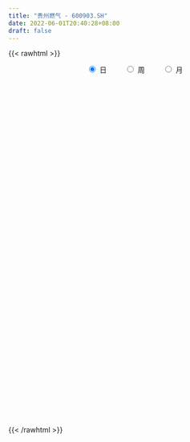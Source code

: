 ```yaml
---
title: "贵州燃气 - 600903.SH"
date: 2022-06-01T20:40:28+08:00
draft: false
---
```

{{< rawhtml >}}
    <div style="text-align: center">
        <label style="padding: 1rem;"><input style="margin-right: .5rem" type="radio" name="period" value="D" checked onclick="period_change(this)">日</label>
        <label style="padding: 1rem;"><input style="margin-right: .5rem" type="radio" name="period" value="W" onclick="period_change(this)">周</label>
        <label style="padding: 1rem;"><input style="margin-right: .5rem" type="radio" name="period" value="M" onclick="period_change(this)">月</label>
    </div>
    <div id="chart" style="height: 700px;"></div> 
    <script type="text/javascript">
        const D_v = [62062.4,38048.0,33825.4,37541.73,30157.96,33954.71,30510.6,32597.26,45044.05,94102.4,49062.73,25482.23,27698.0,39447.85,37038.79,40772.74,30473.98,31195.21,23158.06,22948.6,23405.02,26877.8,29748.88,80699.77,39647.8,25762.91,29303.6,24410.97,20717.39,18441.37,15461.56,18147.86,18944.95,27808.43,25751.7,23329.47,28049.47,36799.39,29459.4,21881.39,29112.85,19975.08,22628.8,26302.0,25157.99,46168.64,35474.4,34257.88,34145.56,25581.22,34533.83,52293.68,31183.09,50038.6,53931.79,99089.09,64765.17,53378.4,77507.97,69621.67,100070.09,84766.18,151100.97,85695.0,48991.78,138503.81,422687.43,352528.67,214132.86,200895.97,184900.85,132799.11,104441.6,288526.0,293138.45,235258.15,277923.9,184389.44,313733.47,393667.92,235236.0,215691.38,142884.95,254380.51,220876.34,234219.88,176750.5,146824.95,158829.8,237713.02,213750.95,123368.92,199397.16,147569.92,99388.22,161922.42,69091.69,75397.52,147546.85,126217.51,102688.59,73760.19,85021.51,105617.76,77414.59,64381.91,78179.41,130895.52,83099.47,91765.73,68868.91,124040.75,101762.69,92093.19,58809.52,79409.7,57357.14,51326.95,65528.72,62258.23,91825.06,68817.88,80850.28,81204.66,71623.09,56095.4,58941.55,129853.53,80736.95,48029.6,90708.29,73529.28,46126.9,46953.09,50609.34,44989.56,49807.05,42954.25,46819.81,35596.81,39119.12,91379.03,66741.32,50745.39,42232.18,226542.19,148311.47,123210.21,116718.0,71801.12,42342.1,38205.75,34169.24,54402.65,48038.98,44816.38,81986.98,45417.43,43406.6,32632.14,39328.63,52497.06,26050.38,39446.01,32664.0,54946.0,40278.97,35376.63,31691.4,18550.0,36465.88,32770.27,30238.7,110116.46,65453.48,36446.6,32562.18,24800.2,34442.79,24361.57,26208.86,23550.08,32442.2,167437.52,101139.3,342042.07,178379.71,128511.72,101909.91,101221.5,243370.69,144758.12,107331.63,108528.71,106881.78,69251.32,76466.2,52648.8,113808.62,76853.16,76701.85,59904.72,52611.4,42526.1,37763.98,74785.54,53607.49,39232.91,36467.07,36330.3,40169.46,127204.41,69048.67,57970.31,35532.4,57155.71,32309.8,38423.74,31055.85,33515.8,27256.0,60922.87,44838.4,61215.0,45331.16,65992.81,53281.26,66379.71,36226.64,46806.55,42944.97,32648.37,19316.06,30108.94,55496.72,33699.31,22610.4,22259.4,24458.85,21405.9,26282.66,36086.67,34789.45,45915.42,24155.46,33706.65,38127.98,28106.2,42983.48,34260.8]
const D_histogram = [0.0,-0.0082388604,-0.0123203509,-0.0103823056,-0.0072828252,-0.008674765,-0.0089855678,-0.0085819622,-0.0083639717,0.0012477646,-0.0015006986,-0.0042481123,-0.006841162,-0.0041124306,-0.0051506705,-0.0034166867,-0.0044699472,-0.0097319764,-0.0122668323,-0.0110297426,-0.009369948,-0.0043455073,0.0006389586,0.0123045077,0.0180092266,0.0202758918,0.0145173172,0.0065310251,0.0007239499,-0.0046844396,-0.0063833908,-0.0031137842,-0.0025995821,-0.0069988007,-0.0072622014,-0.0055411681,-0.0032793332,-0.0026977773,-0.0050891097,-0.0060414781,-0.0111017415,-0.0152744455,-0.0173673194,-0.0211790384,-0.0264518032,-0.020261234,-0.0160410465,-0.0170376756,-0.0098088104,-0.0053880231,0.0008567835,0.0098173007,0.0136571597,0.0222875487,0.0283438277,0.0444533981,0.0449989378,0.0394616176,0.0379190787,0.037604857,0.0436965828,0.0274043298,0.0409635259,0.029332804,0.0195722732,0.027922335,0.0914884406,0.1062734707,0.1122746265,0.1172732371,0.1179487908,0.0953228582,0.0768149081,0.0876569594,0.1078943982,0.1194015261,0.1239295064,0.1140608176,0.1213997298,0.1185941305,0.0991599136,0.0618571092,0.039892073,0.0311281536,0.0348304431,0.0536799106,0.037185005,0.018328151,-0.0213372642,-0.0098161553,-0.0643902607,-0.0756271334,-0.0564124639,-0.0715821837,-0.0927690462,-0.1538023983,-0.1950600585,-0.2099111055,-0.1790721153,-0.1360117335,-0.1106915099,-0.0950255702,-0.0974196172,-0.0708678263,-0.0527520877,-0.055954695,-0.0880761183,-0.1345305455,-0.1625165824,-0.1865919577,-0.1773833273,-0.1296372919,-0.0998749264,-0.0776498115,-0.0643023531,-0.0577041702,-0.0460482207,-0.0393289156,-0.0252003623,-0.0223124087,-0.0081972765,0.0020929515,0.0132515173,0.0230628338,0.0238621463,0.0252537156,0.0218188706,0.0319605924,0.0252971533,0.021698199,0.0226927742,0.0175919708,0.0139651214,0.0088932346,0.0018848802,0.0022711211,0.0091621119,0.0159508836,0.0222769706,0.0215999459,0.0228568606,0.0340722195,0.0356623858,0.0272514941,0.026256917,0.0520860548,0.0634649712,0.0701191219,0.0549237566,0.0349437822,0.0192697408,0.0089740808,0.0032069243,0.0050021067,0.0006592876,0.0015724804,0.007623969,0.0114943138,0.0118667059,0.0125400239,0.0114299306,0.0003635161,-0.0036898482,-0.0043902644,-0.0092794885,-0.0241237906,-0.0380375029,-0.0353441154,-0.0495524972,-0.0544855316,-0.0595528888,-0.0573405575,-0.0454772376,-0.0084336492,0.0076061897,0.0159665903,0.0146036829,0.0141534445,0.0104630602,0.0093467515,0.0073474779,0.0074227808,0.0125746736,0.0326521368,0.0337076012,0.0657979764,0.0667132492,0.0618326982,0.0572315055,0.0541925224,0.0705416002,0.0618977352,0.0512131908,0.0124492036,-0.0349482292,-0.0655431739,-0.0851233924,-0.1105171309,-0.1677616839,-0.1845462655,-0.1772107703,-0.1598050402,-0.139807429,-0.1163749923,-0.0942927415,-0.0701959042,-0.05671199,-0.0415806044,-0.0349920943,-0.0238830928,-0.0104686527,0.019550989,0.0374535426,0.0353268964,0.0352532552,0.0218139545,0.0196633914,0.0176874207,0.0241166301,0.0259259787,0.0310164608,0.045433015,0.0464561928,0.0256127773,0.0123857096,-0.0353331359,-0.0754703797,-0.0768940796,-0.0810467509,-0.0580001264,-0.0354527974,-0.0231902365,-0.0084614874,0.006428406,0.0193541255,0.030333421,0.0375398988,0.0438200774,0.0446616316,0.0463773987,0.0452801025,0.0518764025,0.0621990789,0.0494578986,0.0532378092,0.06007806,0.0563049541,0.0566512861,0.0627189366,0.063615277]
const D_fast = [0.0,-0.0102985755,-0.0174601537,-0.0181176848,-0.0168389107,-0.0203995417,-0.0229567365,-0.0246986214,-0.0265716239,-0.0166479464,-0.0197715843,-0.0235810261,-0.0278843663,-0.0261837426,-0.02850965,-0.0276298379,-0.0298005852,-0.0374956085,-0.0430971725,-0.0446175184,-0.0453002109,-0.041362147,-0.0362179415,-0.0214762654,-0.0112692398,-0.0039336017,-0.006062847,-0.0124163828,-0.0180424706,-0.0246219699,-0.0279167689,-0.0254256083,-0.0255613018,-0.0317102206,-0.0337891715,-0.0334534303,-0.0320114287,-0.0321043172,-0.035767927,-0.0382306649,-0.0460663636,-0.054057679,-0.0604923828,-0.0695988614,-0.081484577,-0.0803593163,-0.0801493904,-0.0854054384,-0.0806287758,-0.0775549943,-0.0710959918,-0.0596811494,-0.0524270006,-0.0382247244,-0.0250824884,0.0021404314,0.0139357056,0.0182637898,0.0262010206,0.0352880132,0.0523038847,0.0428627141,0.0666627917,0.0623652708,0.0574978083,0.0728284539,0.1592666696,0.2006200674,0.2346898798,0.2690067996,0.2991695511,0.300374333,0.3010701099,0.3338264011,0.3810374395,0.4223949489,0.4579053059,0.4765518214,0.514240666,0.5410835994,0.5464393609,0.5246008337,0.5126088157,0.5116269348,0.5240368351,0.5563062803,0.5491076258,0.5348328097,0.4898330784,0.4989001484,0.4282284779,0.3980848218,0.4031963754,0.3701311096,0.3257519856,0.2262680339,0.1362453591,0.0689165358,0.0549874971,0.0640449455,0.0616922917,0.0536018388,0.0268528875,0.0356877219,0.0406154386,0.0234241575,-0.0307162953,-0.110803359,-0.1794185415,-0.2501419063,-0.2852791076,-0.2699423952,-0.2651487614,-0.2623360994,-0.2650642291,-0.2728920889,-0.2727481945,-0.2758611184,-0.2680326556,-0.2707228042,-0.2586569911,-0.2478435252,-0.2333720801,-0.2177950552,-0.211030206,-0.2033252079,-0.2013053352,-0.1831734653,-0.183512616,-0.1816870206,-0.1750192518,-0.1757220626,-0.1758576316,-0.1787062098,-0.1852433442,-0.184289323,-0.1751078042,-0.1643313116,-0.152435982,-0.1477130202,-0.1407418904,-0.1210084765,-0.1105027138,-0.112100732,-0.1065310798,-0.0676804284,-0.0404352692,-0.016251338,-0.0177157641,-0.028959793,-0.0398163991,-0.047868539,-0.0528339644,-0.0497882553,-0.0539662525,-0.0526599396,-0.0447024588,-0.0379585355,-0.034619467,-0.030811143,-0.0290637537,-0.0400392891,-0.0450151155,-0.0468130978,-0.054022194,-0.0748974437,-0.0983205318,-0.1044631731,-0.1310596792,-0.1496140966,-0.169569676,-0.1816924841,-0.1811984735,-0.1462632974,-0.128321911,-0.1159698629,-0.1136818495,-0.1105937268,-0.1116683461,-0.1104479669,-0.110610371,-0.1086793729,-0.1003838117,-0.0721433143,-0.0626609496,-0.0141210803,0.0034725048,0.0140501284,0.0237568121,0.0342659595,0.0682504374,0.0750810062,0.0771997595,0.0415480732,-0.0145864169,-0.0615671551,-0.1024282217,-0.1554512429,-0.2546362169,-0.3175573649,-0.3545245622,-0.3770700922,-0.3920243382,-0.3976856496,-0.3991765842,-0.3926287229,-0.3933228063,-0.3885865718,-0.3907460852,-0.3856078569,-0.3748105799,-0.3399031911,-0.3126372518,-0.3059321739,-0.2971925013,-0.3051783133,-0.3024130286,-0.2999671442,-0.2875087773,-0.2792179339,-0.2663733366,-0.2405985287,-0.2279613027,-0.2424015239,-0.2525321642,-0.3090842936,-0.3680891324,-0.3887363522,-0.4131507112,-0.4046041183,-0.3909199886,-0.3844549869,-0.3718416096,-0.3553446147,-0.3375803639,-0.3190177131,-0.3024262606,-0.2851910626,-0.2731841005,-0.2598739838,-0.2496512544,-0.2300858538,-0.2042134077,-0.2045901133,-0.1875007504,-0.1656409845,-0.1553378519,-0.1408286984,-0.1190813138,-0.1022811542]
const D_slow = [0.0,-0.0020597151,-0.0051398028,-0.0077353792,-0.0095560855,-0.0117247768,-0.0139711687,-0.0161166593,-0.0182076522,-0.017895711,-0.0182708857,-0.0193329138,-0.0210432043,-0.0220713119,-0.0233589795,-0.0242131512,-0.025330638,-0.0277636321,-0.0308303402,-0.0335877758,-0.0359302628,-0.0370166397,-0.0368569,-0.0337807731,-0.0292784665,-0.0242094935,-0.0205801642,-0.0189474079,-0.0187664205,-0.0199375303,-0.0215333781,-0.0223118241,-0.0229617196,-0.0247114198,-0.0265269702,-0.0279122622,-0.0287320955,-0.0294065398,-0.0306788173,-0.0321891868,-0.0349646222,-0.0387832335,-0.0431250634,-0.048419823,-0.0550327738,-0.0600980823,-0.0641083439,-0.0683677628,-0.0708199654,-0.0721669712,-0.0719527753,-0.0694984501,-0.0660841602,-0.0605122731,-0.0534263161,-0.0423129666,-0.0310632322,-0.0211978278,-0.0117180581,-0.0023168438,0.0086073019,0.0154583843,0.0256992658,0.0330324668,0.0379255351,0.0449061189,0.067778229,0.0943465967,0.1224152533,0.1517335626,0.1812207603,0.2050514748,0.2242552019,0.2461694417,0.2731430413,0.3029934228,0.3339757994,0.3624910038,0.3928409362,0.4224894689,0.4472794473,0.4627437246,0.4727167428,0.4804987812,0.489206392,0.5026263696,0.5119226209,0.5165046586,0.5111703426,0.5087163038,0.4926187386,0.4737119552,0.4596088393,0.4417132933,0.4185210318,0.3800704322,0.3313054176,0.2788276412,0.2340596124,0.200056679,0.1723838015,0.148627409,0.1242725047,0.1065555481,0.0933675262,0.0793788525,0.0573598229,0.0237271865,-0.0169019591,-0.0635499485,-0.1078957803,-0.1403051033,-0.1652738349,-0.1846862878,-0.2007618761,-0.2151879186,-0.2266999738,-0.2365322027,-0.2428322933,-0.2484103955,-0.2504597146,-0.2499364767,-0.2466235974,-0.2408578889,-0.2348923524,-0.2285789235,-0.2231242058,-0.2151340577,-0.2088097694,-0.2033852196,-0.197712026,-0.1933140334,-0.189822753,-0.1875994444,-0.1871282243,-0.1865604441,-0.1842699161,-0.1802821952,-0.1747129525,-0.1693129661,-0.1635987509,-0.155080696,-0.1461650996,-0.1393522261,-0.1327879968,-0.1197664831,-0.1039002403,-0.0863704599,-0.0726395207,-0.0639035752,-0.05908614,-0.0568426198,-0.0560408887,-0.054790362,-0.0546255401,-0.05423242,-0.0523264278,-0.0494528493,-0.0464861728,-0.0433511669,-0.0404936842,-0.0404028052,-0.0413252673,-0.0424228334,-0.0447427055,-0.0507736531,-0.0602830289,-0.0691190577,-0.081507182,-0.0951285649,-0.1100167871,-0.1243519265,-0.1357212359,-0.1378296482,-0.1359281008,-0.1319364532,-0.1282855325,-0.1247471713,-0.1221314063,-0.1197947184,-0.1179578489,-0.1161021537,-0.1129584853,-0.1047954511,-0.0963685508,-0.0799190567,-0.0632407444,-0.0477825699,-0.0334746935,-0.0199265629,-0.0022911628,0.013183271,0.0259865687,0.0290988696,0.0203618123,0.0039760188,-0.0173048293,-0.044934112,-0.086874533,-0.1330110994,-0.1773137919,-0.217265052,-0.2522169092,-0.2813106573,-0.3048838427,-0.3224328187,-0.3366108162,-0.3470059673,-0.3557539909,-0.3617247641,-0.3643419273,-0.35945418,-0.3500907944,-0.3412590703,-0.3324457565,-0.3269922679,-0.32207642,-0.3176545648,-0.3116254073,-0.3051439126,-0.2973897974,-0.2860315437,-0.2744174955,-0.2680143012,-0.2649178738,-0.2737511578,-0.2926187527,-0.3118422726,-0.3321039603,-0.3466039919,-0.3554671913,-0.3612647504,-0.3633801222,-0.3617730207,-0.3569344893,-0.3493511341,-0.3399661594,-0.32901114,-0.3178457321,-0.3062513825,-0.2949313569,-0.2819622562,-0.2664124865,-0.2540480119,-0.2407385596,-0.2257190446,-0.211642806,-0.1974799845,-0.1818002504,-0.1658964311]
const D_data = [['2021-05-21', 9.1556, 9.3244, 9.096, 9.4237],['2021-05-24', 9.3145, 9.1953, 9.1854, 9.3641],['2021-05-25', 9.1953, 9.2052, 9.1456, 9.2549],['2021-05-26', 9.2052, 9.2648, 9.1655, 9.3542],['2021-05-27', 9.235, 9.2847, 9.2152, 9.3244],['2021-05-28', 9.2946, 9.2251, 9.1655, 9.2946],['2021-05-31', 9.2152, 9.2251, 9.1456, 9.2648],['2021-06-01', 9.235, 9.2251, 9.1357, 9.2549],['2021-06-02', 9.2449, 9.2152, 9.1754, 9.3145],['2021-06-03', 9.1854, 9.3542, 9.1456, 9.5329],['2021-06-04', 9.2747, 9.2152, 9.1655, 9.2747],['2021-06-07', 9.2052, 9.1953, 9.1655, 9.235],['2021-06-08', 9.1953, 9.1754, 9.1456, 9.1953],['2021-06-09', 9.1655, 9.235, 9.1556, 9.2946],['2021-06-10', 9.2152, 9.1854, 9.1655, 9.2251],['2021-06-11', 9.1854, 9.2152, 9.1556, 9.2847],['2021-06-15', 9.2251, 9.1754, 9.1655, 9.2847],['2021-06-16', 9.1456, 9.096, 9.0761, 9.1854],['2021-06-17', 9.0861, 9.096, 9.0662, 9.1456],['2021-06-18', 9.1258, 9.1258, 9.0463, 9.1357],['2021-06-21', 9.1258, 9.1258, 9.0761, 9.1556],['2021-06-22', 9.1357, 9.1754, 9.1158, 9.2052],['2021-06-23', 9.1754, 9.1953, 9.1158, 9.2152],['2021-06-24', 9.2152, 9.3244, 9.1953, 9.4336],['2021-06-25', 9.3244, 9.3045, 9.235, 9.3939],['2021-06-28', 9.3343, 9.2946, 9.2648, 9.3641],['2021-06-29', 9.2946, 9.1953, 9.1754, 9.3045],['2021-06-30', 9.1953, 9.1357, 9.1258, 9.2152],['2021-07-01', 9.2251, 9.1258, 9.1059, 9.2251],['2021-07-02', 9.1158, 9.096, 9.0662, 9.1258],['2021-07-05', 9.096, 9.1158, 9.0861, 9.1357],['2021-07-06', 9.1357, 9.1754, 9.096, 9.1854],['2021-07-07', 9.1754, 9.1456, 9.1357, 9.2052],['2021-07-08', 9.1556, 9.0662, 9.0662, 9.1754],['2021-07-09', 9.0563, 9.096, 9.0165, 9.1258],['2021-07-12', 9.096, 9.1158, 9.0761, 9.1556],['2021-07-13', 9.1158, 9.1258, 9.0563, 9.1357],['2021-07-14', 9.1357, 9.1059, 9.1059, 9.2251],['2021-07-15', 9.096, 9.0563, 9.0364, 9.1059],['2021-07-16', 9.0662, 9.0563, 9.0364, 9.0861],['2021-07-19', 9.0563, 8.9768, 8.9371, 9.0563],['2021-07-20', 8.9272, 8.947, 8.9172, 8.9669],['2021-07-21', 9.0066, 8.9371, 8.9073, 9.0066],['2021-07-22', 8.9272, 8.8775, 8.8775, 8.9272],['2021-07-23', 8.8875, 8.808, 8.808, 8.8974],['2021-07-26', 8.7882, 8.9272, 8.6988, 9.0066],['2021-07-27', 8.8378, 8.9073, 8.8378, 9.0364],['2021-07-28', 8.9073, 8.8279, 8.7584, 8.9172],['2021-07-29', 8.7981, 8.9272, 8.7981, 9.0066],['2021-07-30', 8.9073, 8.9073, 8.8775, 8.957],['2021-08-02', 8.8974, 8.947, 8.7981, 8.9967],['2021-08-03', 8.9172, 9.0165, 8.9073, 9.1854],['2021-08-04', 8.9868, 8.9868, 8.957, 9.0364],['2021-08-05', 8.9868, 9.0861, 8.957, 9.1357],['2021-08-06', 9.0861, 9.1059, 9.0265, 9.2152],['2021-08-09', 9.1854, 9.3145, 9.1258, 9.3542],['2021-08-10', 9.2747, 9.1953, 9.1556, 9.2946],['2021-08-11', 9.2946, 9.1357, 9.1059, 9.2946],['2021-08-12', 9.1357, 9.1953, 9.0463, 9.2847],['2021-08-13', 9.1357, 9.235, 9.0861, 9.2648],['2021-08-16', 9.1953, 9.3641, 9.1655, 9.3641],['2021-08-17', 9.4038, 9.0861, 9.0563, 9.4138],['2021-08-18', 9.0861, 9.4833, 9.0463, 9.6322],['2021-08-19', 9.4138, 9.2052, 9.1854, 9.4237],['2021-08-20', 9.1456, 9.1953, 9.1059, 9.235],['2021-08-23', 9.4336, 9.4435, 9.3542, 9.6024],['2021-08-24', 9.5627, 10.3869, 9.5627, 10.3869],['2021-08-25', 10.377, 10.0791, 9.8805, 10.377],['2021-08-26', 10.0791, 10.1287, 9.9996, 10.367],['2021-08-27', 10.1089, 10.2578, 10.1089, 10.516],['2021-08-30', 10.3869, 10.3373, 10.0989, 10.4167],['2021-08-31', 10.2975, 10.0989, 9.94, 10.2975],['2021-09-01', 10.2082, 10.1387, 9.9698, 10.2082],['2021-09-02', 10.2479, 10.5855, 10.1585, 10.9132],['2021-09-03', 10.6054, 10.9033, 10.3869, 11.4196],['2021-09-06', 10.8338, 11.0125, 10.6352, 11.1416],['2021-09-07', 10.9629, 11.1118, 10.8437, 11.4792],['2021-09-08', 11.0026, 11.0622, 10.9529, 11.2409],['2021-09-09', 11.231, 11.4196, 11.1317, 11.7076],['2021-09-10', 11.4296, 11.4594, 11.4296, 12.4325],['2021-09-13', 11.4196, 11.3402, 11.0224, 11.4494],['2021-09-14', 11.5785, 11.0919, 11.0721, 11.7175],['2021-09-15', 10.8437, 11.231, 10.8238, 11.2707],['2021-09-16', 11.4494, 11.4097, 11.3303, 11.8764],['2021-09-17', 11.221, 11.648, 11.1217, 11.7076],['2021-09-22', 11.3799, 12.0055, 11.221, 12.0154],['2021-09-23', 12.2438, 11.6778, 11.4792, 12.2438],['2021-09-24', 11.7374, 11.648, 11.5984, 12.0154],['2021-09-27', 11.6977, 11.3005, 11.1416, 11.8069],['2021-09-28', 11.5686, 11.9261, 11.4494, 11.9658],['2021-09-29', 11.5686, 11.0224, 10.8338, 11.6182],['2021-09-30', 11.0919, 11.3998, 11.0224, 11.4693],['2021-10-08', 11.7374, 11.8168, 11.6182, 12.0254],['2021-10-11', 11.8168, 11.4097, 11.1714, 11.8168],['2021-10-12', 11.3203, 11.231, 11.1217, 11.5487],['2021-10-13', 11.1217, 10.4663, 10.1387, 11.221],['2021-10-14', 10.3075, 10.3472, 10.228, 10.4961],['2021-10-15', 10.377, 10.4068, 10.1486, 10.4763],['2021-10-18', 10.4465, 10.9033, 10.3273, 11.0721],['2021-10-19', 10.9529, 11.1615, 10.9033, 11.2508],['2021-10-20', 11.0423, 11.0522, 10.8338, 11.1416],['2021-10-21', 11.0622, 10.9827, 10.8735, 11.2111],['2021-10-22', 10.9231, 10.7345, 10.655, 10.9728],['2021-10-25', 10.6451, 11.1118, 10.5756, 11.221],['2021-10-26', 11.1416, 11.0919, 11.0224, 11.2111],['2021-10-27', 11.0721, 10.8338, 10.7245, 11.0721],['2021-10-28', 10.7245, 10.3273, 10.2479, 10.7841],['2021-10-29', 10.0791, 9.8507, 9.6421, 10.1684],['2021-11-01', 9.8507, 9.7613, 9.6521, 9.8705],['2021-11-02', 9.7812, 9.523, 9.3442, 9.811],['2021-11-03', 9.5528, 9.7414, 9.5329, 9.7812],['2021-11-04', 9.801, 10.238, 9.7911, 10.2777],['2021-11-05', 10.1784, 10.1089, 9.9698, 10.3273],['2021-11-08', 10.2479, 10.0592, 9.9698, 10.2578],['2021-11-09', 10.0096, 9.9599, 9.9103, 10.0989],['2021-11-10', 9.8805, 9.8507, 9.6521, 9.8805],['2021-11-11', 9.8705, 9.8904, 9.7911, 9.9897],['2021-11-12', 9.9103, 9.811, 9.7216, 9.9103],['2021-11-15', 9.8805, 9.9003, 9.811, 9.9996],['2021-11-16', 9.8705, 9.7514, 9.7315, 9.8805],['2021-11-17', 9.8308, 9.8904, 9.811, 10.0691],['2021-11-18', 9.8904, 9.8705, 9.8308, 10.0294],['2021-11-19', 9.8705, 9.9103, 9.6322, 9.9202],['2021-11-22', 9.9698, 9.9301, 9.8805, 10.0394],['2021-11-23', 9.9301, 9.8308, 9.801, 9.9301],['2021-11-24', 9.8308, 9.8308, 9.7514, 9.8805],['2021-11-25', 9.8209, 9.7514, 9.7315, 9.8805],['2021-11-26', 9.7315, 9.9301, 9.6819, 10.0691],['2021-11-29', 9.7812, 9.7216, 9.6918, 9.8407],['2021-11-30', 9.7117, 9.7216, 9.662, 9.8308],['2021-12-01', 9.7613, 9.7613, 9.5826, 9.7712],['2021-12-02', 9.7812, 9.662, 9.6124, 9.7812],['2021-12-03', 9.6521, 9.6421, 9.5627, 9.6719],['2021-12-06', 9.6223, 9.5826, 9.5726, 9.6719],['2021-12-07', 9.6322, 9.5031, 9.4535, 9.6421],['2021-12-08', 9.523, 9.5528, 9.4634, 9.5528],['2021-12-09', 9.5528, 9.6322, 9.4932, 9.6421],['2021-12-10', 9.6124, 9.6521, 9.5528, 9.6521],['2021-12-13', 9.6521, 9.6719, 9.6421, 9.7017],['2021-12-14', 9.662, 9.5925, 9.5627, 9.662],['2021-12-15', 9.6322, 9.6124, 9.5627, 9.662],['2021-12-16', 9.5925, 9.7712, 9.5925, 9.7911],['2021-12-17', 9.7514, 9.6918, 9.6819, 9.8308],['2021-12-20', 9.7017, 9.5528, 9.5131, 9.7017],['2021-12-21', 9.5528, 9.6223, 9.5329, 9.6521],['2021-12-22', 9.6819, 10.0394, 9.6819, 10.5061],['2021-12-23', 10.0493, 9.9897, 9.9003, 10.0989],['2021-12-24', 9.9798, 10.0195, 9.8507, 10.0493],['2021-12-27', 9.8606, 9.7613, 9.5131, 9.8705],['2021-12-28', 9.7812, 9.6322, 9.5627, 9.7812],['2021-12-29', 9.6024, 9.6024, 9.5329, 9.6024],['2021-12-30', 9.5627, 9.6024, 9.5627, 9.6322],['2021-12-31', 9.5826, 9.6124, 9.5627, 9.6521],['2022-01-04', 9.6421, 9.6918, 9.5925, 9.6918],['2022-01-05', 9.6521, 9.6024, 9.5826, 9.6819],['2022-01-06', 9.5826, 9.6521, 9.5528, 9.6719],['2022-01-07', 9.6521, 9.7315, 9.6124, 9.7812],['2022-01-10', 9.7315, 9.7315, 9.6223, 9.7414],['2022-01-11', 9.7017, 9.7017, 9.6521, 9.7514],['2022-01-12', 9.7414, 9.7117, 9.662, 9.7514],['2022-01-13', 9.801, 9.6918, 9.6819, 9.801],['2022-01-14', 9.662, 9.5329, 9.523, 9.6819],['2022-01-17', 9.5826, 9.5726, 9.5131, 9.5925],['2022-01-18', 9.5528, 9.5925, 9.5329, 9.6024],['2022-01-19', 9.5627, 9.5131, 9.4932, 9.5925],['2022-01-20', 9.5528, 9.3145, 9.3145, 9.5528],['2022-01-21', 9.3343, 9.2152, 9.1456, 9.3343],['2022-01-24', 9.2052, 9.3542, 9.1258, 9.384],['2022-01-25', 9.3542, 9.0662, 9.0563, 9.3939],['2022-01-26', 9.0662, 9.0761, 9.0265, 9.1258],['2022-01-27', 9.1357, 8.9868, 8.9868, 9.2549],['2022-01-28', 9.0662, 9.0066, 8.9669, 9.1357],['2022-02-07', 9.0761, 9.1059, 9.0463, 9.1456],['2022-02-08', 9.0761, 9.5131, 9.0364, 9.9103],['2022-02-09', 9.384, 9.374, 9.2251, 9.4336],['2022-02-10', 9.384, 9.3343, 9.2747, 9.4237],['2022-02-11', 9.3343, 9.2251, 9.2152, 9.3343],['2022-02-14', 9.235, 9.2251, 9.1953, 9.2847],['2022-02-15', 9.2549, 9.1655, 9.0861, 9.2747],['2022-02-16', 9.1754, 9.1754, 9.1456, 9.2251],['2022-02-17', 9.1754, 9.1456, 9.1258, 9.2052],['2022-02-18', 9.1357, 9.1556, 9.0463, 9.1854],['2022-02-21', 9.1754, 9.2251, 9.1357, 9.235],['2022-02-22', 9.2251, 9.4833, 9.2152, 9.9003],['2022-02-23', 9.3641, 9.3145, 9.2449, 9.3939],['2022-02-24', 9.523, 9.8209, 9.4634, 10.0493],['2022-02-25', 9.5329, 9.5627, 9.4038, 9.6322],['2022-02-28', 9.5627, 9.523, 9.5031, 9.8308],['2022-03-01', 9.5131, 9.5428, 9.3244, 9.5428],['2022-03-02', 9.6819, 9.5826, 9.4932, 9.7812],['2022-03-03', 9.6719, 9.9103, 9.5925, 10.0791],['2022-03-04', 9.7514, 9.6719, 9.5428, 9.8606],['2022-03-07', 9.7812, 9.6421, 9.5826, 9.9003],['2022-03-08', 9.6819, 9.1854, 9.1158, 9.6819],['2022-03-09', 9.1456, 8.8378, 8.4704, 9.2449],['2022-03-10', 8.9669, 8.7981, 8.7782, 8.9669],['2022-03-11', 8.7484, 8.7385, 8.4505, 8.7882],['2022-03-14', 8.6293, 8.4605, 8.4505, 8.7087],['2022-03-15', 8.4406, 7.7157, 7.6859, 8.4605],['2022-03-16', 7.7951, 7.8647, 7.4575, 7.8845],['2022-03-17', 7.8448, 7.9739, 7.8051, 8.0732],['2022-03-18', 7.9143, 8.0037, 7.8647, 8.1129],['2022-03-21', 8.0533, 7.9838, 7.9044, 8.0633],['2022-03-22', 7.9441, 8.0037, 7.9044, 8.0633],['2022-03-23', 8.0235, 7.9838, 7.9739, 8.0633],['2022-03-24', 7.9937, 8.0235, 7.954, 8.2023],['2022-03-25', 7.9342, 7.8944, 7.8746, 8.0136],['2022-03-28', 7.8547, 7.9044, 7.7058, 7.9838],['2022-03-29', 7.9044, 7.7753, 7.7356, 7.964],['2022-03-30', 7.8051, 7.8051, 7.7455, 7.815],['2022-03-31', 7.815, 7.8349, 7.7951, 7.8647],['2022-04-01', 7.9044, 8.1129, 7.8647, 8.1725],['2022-04-06', 8.0037, 8.0633, 7.964, 8.1228],['2022-04-07', 8.0434, 7.8349, 7.8349, 8.0434],['2022-04-08', 7.8349, 7.8349, 7.7356, 7.9342],['2022-04-11', 7.8547, 7.6065, 7.5668, 7.8845],['2022-04-12', 7.5767, 7.676, 7.5072, 7.6859],['2022-04-13', 7.6859, 7.6363, 7.6065, 7.7852],['2022-04-14', 7.6363, 7.7256, 7.6363, 7.7654],['2022-04-15', 7.7058, 7.6661, 7.6462, 7.7951],['2022-04-18', 7.6263, 7.7058, 7.4873, 7.7058],['2022-04-19', 7.7157, 7.8647, 7.6661, 7.9739],['2022-04-20', 7.7852, 7.7356, 7.7256, 7.8845],['2022-04-21', 7.6859, 7.3979, 7.3781, 7.7852],['2022-04-22', 7.4079, 7.3781, 7.1298, 7.4178],['2022-04-25', 7.3284, 6.7326, 6.7326, 7.3483],['2022-04-26', 6.7028, 6.5042, 6.4248, 6.7723],['2022-04-27', 6.3553, 6.7723, 6.2063, 6.8021],['2022-04-28', 6.7326, 6.6135, 6.534, 6.822],['2022-04-29', 6.6532, 6.9014, 6.6333, 6.9709],['2022-05-05', 6.8319, 6.9312, 6.8021, 7.0305],['2022-05-06', 6.7426, 6.822, 6.6532, 6.8617],['2022-05-09', 6.7823, 6.8617, 6.7028, 6.8816],['2022-05-10', 6.7624, 6.8915, 6.7128, 6.9114],['2022-05-11', 6.8617, 6.9014, 6.8617, 7.1],['2022-05-12', 6.9511, 6.9114, 6.8121, 7.0405],['2022-05-13', 6.8716, 6.8915, 6.822, 7.0007],['2022-05-16', 6.9709, 6.9014, 6.8617, 6.9709],['2022-05-17', 6.9014, 6.8419, 6.8021, 6.9114],['2022-05-18', 6.8021, 6.8518, 6.7922, 6.8915],['2022-05-19', 6.7823, 6.8121, 6.6929, 6.8319],['2022-05-20', 6.8419, 6.9213, 6.8319, 6.9709],['2022-05-23', 6.9213, 7.0206, 6.9114, 7.0305],['2022-05-24', 7.0305, 6.7326, 6.7227, 7.0802],['2022-05-25', 6.7326, 6.9213, 6.7227, 6.9213],['2022-05-26', 6.9412, 7.0007, 6.822, 7.0405],['2022-05-27', 7.0206, 6.8915, 6.8518, 7.0504],['2022-05-30', 6.9, 6.95, 6.86, 6.96],['2022-05-31', 6.98, 7.06, 6.94, 7.07],['2022-06-01', 7.0, 7.04, 6.99, 7.1]]
const W_v = [913.43,4091.96,251077.2,3366092.3099999996,1671706.47,1782171.1799999999,2350162.3299999996,1593955.5799999998,2402692.7800000003,3162545.1500000004,518863.44,2750494.8600000003,1933340.5899999999,1588821.5700000003,865887.3500000001,657941.1000000001,1924927.4799999997,2825616.7999999998,1911041.6599999999,1999805.74,1564093.3799999999,1311187.79,1286877.1399999999,818335.2000000001,661611.0600000001,381703.76,1042916.4899999999,901875.61,1198195.96,643318.7899999999,528151.8199999999,376393.6699999999,372225.26,378107.47,507663.8100000001,469778.63,384983.48,607439.99,405372.02,663080.5,392766.03,230444.56,237908.57,743463.04,2130844.9899999998,1357631.46,693665.89,1851889.46,1181736.7999999998,848447.8599999999,784549.12,1331858.7799999998,1036750.5900000001,637980.42,319287.29,588564.27,458770.03,266673.28,372913.26,291834.09,1102666.22,474734.8300000001,256604.21,302725.09,448601.39,755578.75,1115464.23,1658206.1099999999,1129134.6699999999,1033761.8100000001,475237.14,444711.09,402716.47,470809.0499999999,373684.73,111087.94,263887.79,463134.51,236489.57,668667.64,380006.67,433736.27,335784.79,416365.7899999999,269931.59,190565.28,199682.86,167951.47,134515.48,260947.24,190997.0,372256.93,413365.03,1036245.73,890539.4500000001,1713785.05,1407282.45,157604.89,1428273.25,1845269.8700000001,1581869.98,2206339.0300000003,1744972.6599999999,891037.39,789968.6399999999,766216.6,1362205.47,751085.73,1205984.8999999999,642991.9299999999,533786.62,970530.78,429191.43,334444.21,607621.12,569388.74,594413.87,677235.24,887569.35,623549.7899999999,606195.52,355712.49,289758.4,271944.42,228281.88,308826.31,256864.25,199501.66,283017.8,284849.55,289793.52,389501.9399999999,198659.58,212124.02,105140.99,275715.53,1367883.98,868383.1300000001,548648.88,376350.49,528262.83,588324.42,599916.15,334093.85,317308.77,259198.13,229186.89,305329.36,124266.73,81512.51,959505.6000000001,777514.3500000001,401134.18,591326.36,847118.65,791238.98,734595.5199999999,1023468.38,988976.66,1040784.72,2169386.9100000001,1555566.71,1172025.9500000002,726571.7,478500.1,421952.68,346029.86,160778.78,191329.01,352477.47,534338.1599999999,403116.73,275634.46,1202728.2,1167338.0600000001,526394.9,289952.53,246843.98,205360.86,81432.49,281438.01,214932.58,173527.8,251317.04,170439.61,107775.85,200379.27,118636.24,106114.5,139519.12,123176.72,175627.7,221980.99,364362.3,470624.02,1328748.74,1003806.01,1404972.8799999999,1069069.1800000002,557795.3300000001,733662.6900000001,199397.16,553369.77,535234.6499999999,456489.19,469537.55,338996.5,369280.17,397718.23,339131.02,235313.29,279656.09,591041.4399999999,303236.21,229244.99,213281.86,193385.36,154854.18,274817.42,133363.5,821440.8,719771.9400000001,468459.64,379917.15,261294.51,279404.15,162551.38,192460.9,239563.43,268686.97,75593.34,161231.43,130493.48,176694.96,105350.48]
const W_histogram = [0.0,0.1150568661,0.3668432442,0.4900595616,0.4613415164,0.45157099,0.549032643,0.7626556606,0.9696963197,1.3584482493,1.7684907925,1.7248486622,1.4201741332,0.9913829784,0.5371293541,0.3093630798,0.4470725493,0.6936746435,0.583289727,0.456070931,0.3872631767,0.3238971355,0.188482759,-0.0928963907,-0.357155303,-0.5295633308,-0.5904537718,-0.5626397791,-0.5677013711,-0.6488943996,-0.6793109291,-0.7753419808,-0.9756290722,-1.0602388503,-1.1382573465,-1.1001101783,-1.0359657837,-0.943579607,-0.9223446835,-0.8170369468,-0.7805506742,-0.7163496123,-0.6490185396,-0.4353463687,-0.1754248794,-0.0300948587,0.042556075,0.2179783443,0.232502213,0.2056029219,0.1978692419,0.1655031936,0.1899955263,0.1225219002,0.0426237335,0.031347528,0.0113735323,-0.0465096691,-0.1584984164,-0.2428121448,-0.2427565101,-0.2504258857,-0.2566036516,-0.3234408251,-0.3137866967,-0.2367902327,-0.1402778396,-0.0179699518,0.0181600432,0.0519085672,0.0282616971,0.0372199163,-0.0031311736,-0.0222648363,-0.0868687404,-0.151830839,-0.244523865,-0.2723898633,-0.2530810684,-0.1786145599,-0.1460674676,-0.1449267688,-0.1036330614,-0.0760894277,-0.0509168127,-0.0516315674,-0.0452191557,-0.051503486,-0.0772074424,-0.1304906553,-0.1440498589,-0.1028261245,-0.0699461207,0.0896975985,0.1860317305,0.2854950857,0.3352850146,0.3373943835,0.4253657153,0.4587431631,0.4695233629,0.4939821698,0.4800808221,0.3690376117,0.2654203704,0.2170544514,0.1934513253,0.1359983725,0.1158329804,0.0659122612,0.0204978652,-0.0172436598,-0.06321279,-0.1387479342,-0.2837153235,-0.3467032306,-0.3397866757,-0.402143208,-0.336314112,-0.3621269698,-0.3717121687,-0.3942378167,-0.3832853924,-0.3529327413,-0.3080736876,-0.278344033,-0.2853588176,-0.2435294359,-0.2021941864,-0.1597412228,-0.1228716338,-0.076654938,-0.0463686689,-0.0080082866,0.0126219547,0.0556884209,0.2093694619,0.2473987074,0.2708813656,0.2689051202,0.2636918378,0.2857460846,0.2959803356,0.2774349467,0.2594618838,0.2239273582,0.1925992473,0.1581803361,0.1131847515,0.1046188615,0.1606869603,0.1455730506,0.0819007237,0.0722286204,0.0746898304,0.1096646895,0.0980261401,0.1212032561,0.1023291608,0.124652312,0.1889819772,0.1580045816,0.0824091434,-0.027453818,-0.1195710631,-0.2528171065,-0.3588999441,-0.4113415582,-0.3747957418,-0.3509656283,-0.2511112306,-0.1990108197,-0.1640008818,-0.0478948932,0.0046753031,-0.0011005582,-0.0015513379,-0.0242664669,-0.0499007563,-0.0442281049,-0.0299018562,-0.0197052087,-0.0144882947,-0.0069277395,0.0023530124,0.0065147757,0.0243445569,0.0250408347,0.0282105742,0.0301666098,0.0178782602,0.0194482532,0.0359148529,0.0563379657,0.0672695038,0.1418653656,0.2255190482,0.3042454304,0.3516100808,0.3639974702,0.3371432545,0.3287839957,0.2151109866,0.1517939592,0.0456971997,-0.0088756806,-0.0637623644,-0.0904747802,-0.1029950955,-0.1253720719,-0.1334505622,-0.1299440053,-0.1006843288,-0.103480676,-0.0924058204,-0.0932815863,-0.1089899371,-0.12596069,-0.1152894429,-0.1059688494,-0.0673263974,-0.0311891051,-0.0649815852,-0.1280109398,-0.1658515866,-0.1646233306,-0.1702820906,-0.172603861,-0.1799260263,-0.2016308078,-0.2053982185,-0.1877547448,-0.1597218736,-0.1300861532,-0.0893241692]
const W_fast = [0.0,0.1438210826,0.4873182718,0.7330494795,0.8196668135,0.9227890345,1.1575088483,1.5617957811,2.0112605201,2.739624512,3.5917897533,3.9793597885,4.0297287929,3.8487833827,3.5288120969,3.3783865926,3.6278641993,4.0478849545,4.0833224697,4.0701214065,4.0981294463,4.115737689,4.0274440023,3.7228407549,3.3692930168,3.0644941563,2.8559902724,2.7431443203,2.5961573855,2.3527407571,2.1524964953,1.8626299485,1.418435589,1.0687660983,0.7061832655,0.4693028892,0.2744558378,0.1309471127,-0.0784041347,-0.1773556347,-0.3360070306,-0.4508933717,-0.5458169339,-0.4409813552,-0.2249160858,-0.0871097797,-0.0038198273,0.226097028,0.29874645,0.3232478894,0.3649815198,0.3739912699,0.4459824842,0.4091393331,0.3398970999,0.3364577764,0.3193271637,0.249816545,0.0982031937,-0.046813571,-0.1074470638,-0.1777229108,-0.2480515896,-0.3957489694,-0.4645415152,-0.4467426093,-0.3852996761,-0.2674842763,-0.2268142704,-0.1800886046,-0.1966700505,-0.1784068522,-0.2195407356,-0.2442406073,-0.3305616965,-0.4334815049,-0.5873054971,-0.6832689612,-0.7272304335,-0.6974175649,-0.7013873396,-0.7364783329,-0.7210928908,-0.7125716141,-0.7001282023,-0.7137508488,-0.718643226,-0.7378034278,-0.7828092449,-0.8687151215,-0.9182867899,-0.9027695866,-0.8873761129,-0.7053079941,-0.5624659296,-0.3916288029,-0.2580176204,-0.1715596555,0.022753105,0.1708163436,0.2989773841,0.4469317334,0.5530505914,0.5342667838,0.4970046351,0.502902329,0.5276620342,0.5042086746,0.5130015276,0.4795588737,0.439268944,0.397216504,0.3354441763,0.2252220486,0.0093258283,-0.1403378864,-0.2183680004,-0.3812603348,-0.3995097667,-0.515854367,-0.6183676081,-0.7394527102,-0.8243216341,-0.8822021683,-0.9143615365,-0.9542178901,-1.0325723792,-1.0516253563,-1.0608386535,-1.0583209956,-1.0521693151,-1.0251163537,-1.0064222518,-0.9700639412,-0.9462782113,-0.8892896399,-0.6832662333,-0.583387311,-0.4921843113,-0.4269342767,-0.3662245997,-0.2727338317,-0.1885044968,-0.1376911491,-0.090798741,-0.0703514271,-0.0535297261,-0.0484035533,-0.06510295,-0.0475141246,0.0487257143,0.0700050672,0.0268079212,0.035192973,0.0563266406,0.1187176721,0.1315856577,0.1850635877,0.1917717826,0.2452580118,0.3568331713,0.3653569211,0.3103637687,0.1936373528,0.071627342,-0.124822978,-0.3206308017,-0.4759078054,-0.5330609244,-0.596972218,-0.5598956279,-0.5575479219,-0.5635382044,-0.4594059391,-0.4056669171,-0.4117179179,-0.4125565321,-0.4413382778,-0.4794477563,-0.4848321312,-0.4779813464,-0.4727110012,-0.4711161609,-0.4652875405,-0.4554185356,-0.4496280783,-0.4257121578,-0.4187556714,-0.4085332883,-0.3990356002,-0.4068543848,-0.4004223285,-0.3749770156,-0.3404694113,-0.3127204973,-0.2026582941,-0.0626248494,0.0921628904,0.227430061,0.3308168179,0.3882484159,0.462085156,0.4021898936,0.3768213559,0.2821488964,0.2253570959,0.154529821,0.1051987102,0.066929621,0.0132096266,-0.0282315043,-0.0572109487,-0.0531223544,-0.0817888706,-0.0938154701,-0.1180116325,-0.1609674677,-0.209428393,-0.2275795067,-0.2447511256,-0.2229402728,-0.1946002569,-0.2446381332,-0.3396702228,-0.4189737663,-0.4589013429,-0.5071306255,-0.5526033612,-0.6049070331,-0.6770195165,-0.7321364819,-0.7614316943,-0.7733292916,-0.7762151094,-0.7577841678]
const W_slow = [0.0,0.0287642165,0.1204750276,0.242989918,0.3583252971,0.4712180446,0.6084762053,0.7991401205,1.0415642004,1.3811762627,1.8232989608,2.2545111264,2.6095546597,2.8574004043,2.9916827428,3.0690235128,3.1807916501,3.354210311,3.5000327427,3.6140504755,3.7108662696,3.7918405535,3.8389612433,3.8157371456,3.7264483198,3.5940574871,3.4464440442,3.3057840994,3.1638587566,3.0016351567,2.8318074244,2.6379719292,2.3940646612,2.1290049486,1.844440612,1.5694130674,1.3104216215,1.0745267197,0.8439405489,0.6396813122,0.4445436436,0.2654562405,0.1032016056,-0.0056349865,-0.0494912064,-0.057014921,-0.0463759023,0.0081186838,0.066244237,0.1176449675,0.167112278,0.2084880763,0.2559869579,0.286617433,0.2972733663,0.3051102483,0.3079536314,0.2963262141,0.25670161,0.1959985738,0.1353094463,0.0727029749,0.008552062,-0.0723081443,-0.1507548185,-0.2099523766,-0.2450218365,-0.2495143245,-0.2449743137,-0.2319971719,-0.2249317476,-0.2156267685,-0.2164095619,-0.221975771,-0.2436929561,-0.2816506659,-0.3427816321,-0.4108790979,-0.474149365,-0.518803005,-0.5553198719,-0.5915515641,-0.6174598295,-0.6364821864,-0.6492113896,-0.6621192814,-0.6734240703,-0.6862999418,-0.7056018024,-0.7382244663,-0.774236931,-0.7999434621,-0.8174299923,-0.7950055926,-0.74849766,-0.6771238886,-0.593302635,-0.5089540391,-0.4026126103,-0.2879268195,-0.1705459788,-0.0470504363,0.0729697692,0.1652291721,0.2315842647,0.2858478776,0.3342107089,0.368210302,0.3971685472,0.4136466125,0.4187710788,0.4144601638,0.3986569663,0.3639699827,0.2930411519,0.2063653442,0.1214186753,0.0208828733,-0.0631956547,-0.1537273972,-0.2466554394,-0.3452148935,-0.4410362416,-0.529269427,-0.6062878489,-0.6758738571,-0.7472135615,-0.8080959205,-0.8586444671,-0.8985797728,-0.9292976812,-0.9484614157,-0.960053583,-0.9620556546,-0.9589001659,-0.9449780607,-0.8926356952,-0.8307860184,-0.763065677,-0.6958393969,-0.6299164375,-0.5584799163,-0.4844848324,-0.4151260957,-0.3502606248,-0.2942787852,-0.2461289734,-0.2065838894,-0.1782877015,-0.1521329861,-0.111961246,-0.0755679834,-0.0550928025,-0.0370356474,-0.0183631898,0.0090529826,0.0335595176,0.0638603316,0.0894426218,0.1206056998,0.1678511941,0.2073523395,0.2279546253,0.2210911708,0.1911984051,0.1279941285,0.0382691424,-0.0645662471,-0.1582651826,-0.2460065897,-0.3087843973,-0.3585371022,-0.3995373227,-0.411511046,-0.4103422202,-0.4106173597,-0.4110051942,-0.4170718109,-0.429547,-0.4406040262,-0.4480794903,-0.4530057925,-0.4566278661,-0.458359801,-0.4577715479,-0.456142854,-0.4500567148,-0.4437965061,-0.4367438625,-0.4292022101,-0.424732645,-0.4198705817,-0.4108918685,-0.3968073771,-0.3799900011,-0.3445236597,-0.2881438977,-0.21208254,-0.1241800198,-0.0331806523,0.0511051613,0.1333011603,0.1870789069,0.2250273967,0.2364516966,0.2342327765,0.2182921854,0.1956734904,0.1699247165,0.1385816985,0.105219058,0.0727330566,0.0475619744,0.0216918054,-0.0014096497,-0.0247300463,-0.0519775305,-0.083467703,-0.1122900638,-0.1387822761,-0.1556138755,-0.1634111517,-0.179656548,-0.211659283,-0.2531221797,-0.2942780123,-0.3368485349,-0.3799995002,-0.4249810068,-0.4753887087,-0.5267382633,-0.5736769495,-0.6136074179,-0.6461289562,-0.6684599986]
const W_data = [['2017-11-10', 1.8519, 2.963, 1.8519, 2.963],['2017-11-17', 3.2565, 4.7659, 3.2565, 4.7659],['2017-11-24', 5.2411, 7.6799, 5.2411, 7.6799],['2017-12-01', 7.6869, 7.4563, 7.044, 8.4486],['2017-12-08', 7.1768, 6.2334, 6.1006, 7.6171],['2017-12-15', 6.1216, 6.7925, 5.6254, 6.9182],['2017-12-22', 6.5339, 8.8539, 6.3452, 8.8539],['2017-12-29', 9.3291, 11.782, 9.1544, 11.782],['2018-01-05', 11.188, 13.6688, 10.9294, 15.0105],['2018-01-12', 13.2635, 18.6723, 12.8931, 18.6723],['2018-01-19', 19.4899, 22.5926, 19.4899, 22.5926],['2018-01-26', 22.355, 19.5947, 19.4829, 24.5982],['2018-02-02', 19.7764, 16.9881, 16.4221, 20.8526],['2018-02-09', 16.0587, 14.8008, 14.8008, 17.6101],['2018-02-14', 14.4165, 13.1167, 12.956, 15.5206],['2018-02-23', 13.2495, 14.8777, 13.0049, 14.8777],['2018-03-02', 15.5835, 19.9651, 15.5625, 21.6632],['2018-03-09', 19.1195, 23.2984, 18.6443, 26.1985],['2018-03-16', 23.0119, 20.1957, 20.0559, 24.095],['2018-03-23', 20.3704, 20.2655, 19.6995, 24.5982],['2018-03-30', 19.0426, 21.3277, 18.3089, 23.3124],['2018-04-04', 21.1041, 21.8588, 19.9022, 23.6129],['2018-04-13', 21.0552, 21.167, 20.9644, 23.2355],['2018-04-20', 21.2439, 18.7911, 18.5185, 21.3836],['2018-04-27', 18.7911, 17.8826, 17.7219, 19.2872],['2018-05-04', 18.1551, 18.0154, 17.2607, 19.427],['2018-05-11', 18.0154, 18.833, 18.0154, 20.5381],['2018-05-18', 18.6653, 19.8742, 18.5954, 20.6429],['2018-05-25', 19.5667, 19.5318, 19.2173, 21.3836],['2018-06-01', 20.0559, 18.2949, 17.4214, 20.2166],['2018-06-08', 18.4067, 18.5115, 18.0154, 19.9092],['2018-06-15', 18.3788, 17.152, 17.138, 18.5674],['2018-06-22', 16.7953, 14.6967, 14.0252, 16.8023],['2018-06-29', 14.7037, 14.8786, 14.1231, 15.2144],['2018-07-06', 14.8926, 13.9203, 13.4306, 15.8999],['2018-07-13', 13.9343, 14.6128, 13.9343, 15.1094],['2018-07-20', 14.6338, 14.5638, 13.9902, 15.1934],['2018-07-27', 14.333, 14.7177, 14.0742, 15.795],['2018-08-03', 14.6548, 13.5215, 13.0109, 15.0325],['2018-08-10', 13.5285, 14.326, 12.5912, 14.8296],['2018-08-17', 13.9972, 13.2837, 13.2277, 14.6757],['2018-08-24', 13.2907, 13.3537, 12.9549, 13.6754],['2018-08-31', 13.4306, 13.2277, 13.0669, 13.6125],['2018-09-07', 13.2208, 15.3962, 12.6262, 15.3962],['2018-09-14', 15.774, 17.0121, 15.1444, 18.7259],['2018-09-21', 16.7883, 16.5854, 15.9349, 18.1453],['2018-09-28', 16.6344, 16.2636, 16.0048, 17.4178],['2018-10-12', 16.1867, 18.3272, 15.9628, 19.7892],['2018-10-19', 18.3272, 17.0121, 15.4592, 19.5863],['2018-10-26', 16.6134, 16.6484, 16.0887, 18.1033],['2018-11-02', 16.5085, 16.9771, 15.5431, 17.4738],['2018-11-09', 16.3686, 16.7323, 16.2846, 19.2365],['2018-11-16', 16.9282, 17.5997, 16.6554, 18.0684],['2018-11-23', 17.6976, 16.4945, 16.2287, 17.7746],['2018-11-30', 16.3686, 16.0468, 15.739, 16.6973],['2018-12-07', 16.4385, 16.7323, 16.2007, 17.7116],['2018-12-14', 16.8092, 16.5994, 16.5085, 17.2569],['2018-12-21', 16.4245, 15.9419, 15.739, 16.4245],['2018-12-28', 15.9419, 14.7597, 14.1371, 16.3126],['2019-01-04', 14.6897, 14.4449, 13.6754, 14.8156],['2019-01-11', 14.34, 15.1024, 14.284, 16.9002],['2019-01-18', 15.2144, 14.8016, 14.5638, 15.774],['2019-01-25', 14.8716, 14.5848, 14.4869, 14.9346],['2019-02-01', 14.7597, 13.3886, 12.5492, 14.7597],['2019-02-15', 13.6405, 13.9203, 13.4376, 14.4099],['2019-02-22', 13.9902, 14.7527, 13.9902, 15.2493],['2019-03-01', 14.5778, 15.2843, 14.5079, 15.9349],['2019-03-08', 15.1094, 16.1027, 15.0465, 18.1873],['2019-03-15', 15.5152, 15.4172, 15.1094, 16.2217],['2019-03-22', 15.5152, 15.5711, 15.2913, 16.7813],['2019-03-29', 15.3193, 14.8786, 14.34, 15.4102],['2019-04-04', 14.8926, 15.2423, 14.8926, 15.5152],['2019-04-12', 15.3333, 14.5218, 14.4099, 15.4662],['2019-04-19', 14.8366, 14.5848, 14.4379, 15.2004],['2019-04-26', 14.6617, 13.7104, 13.6475, 14.9625],['2019-04-30', 13.7174, 13.2208, 12.7311, 13.8013],['2019-05-10', 13.0878, 12.2414, 11.5489, 13.0878],['2019-05-17', 12.3114, 12.4653, 12.1785, 13.9902],['2019-05-24', 12.5562, 12.7591, 11.8987, 13.2837],['2019-05-31', 12.5772, 13.4607, 12.5422, 14.62],['2019-06-06', 13.2642, 13.0185, 12.6845, 13.6572],['2019-06-14', 12.881, 12.5174, 12.036, 13.2445],['2019-06-21', 12.5273, 12.9497, 12.4781, 13.1462],['2019-06-28', 12.9104, 12.8024, 12.7729, 13.5589],['2019-07-05', 12.9694, 12.7729, 12.7238, 13.1659],['2019-07-12', 12.8515, 12.3799, 12.3209, 12.8515],['2019-07-19', 12.3995, 12.3504, 12.1735, 12.9203],['2019-07-26', 12.3406, 12.0556, 11.9083, 12.429],['2019-08-02', 12.0262, 11.5742, 11.4563, 12.1637],['2019-08-09', 11.4858, 10.8275, 10.3166, 11.5939],['2019-08-16', 10.8766, 10.9257, 10.405, 11.1812],['2019-08-23', 10.9257, 11.4759, 10.9257, 11.643],['2019-08-30', 11.1517, 11.3875, 11.0928, 12.0655],['2019-09-06', 11.5742, 13.3919, 11.4366, 14.0305],['2019-09-12', 13.4017, 13.2936, 12.9104, 13.9617],['2019-09-20', 13.8045, 13.9519, 13.5393, 14.9836],['2019-09-27', 13.9421, 13.893, 13.4508, 14.7478],['2019-09-30', 13.893, 13.6277, 13.6179, 14.0403],['2019-10-11', 13.7259, 15.1899, 13.6572, 15.6713],['2019-10-18', 14.9443, 15.1408, 14.9345, 16.3886],['2019-10-25', 14.9246, 15.3176, 13.7751, 15.8384],['2019-11-01', 15.1211, 15.9563, 14.9345, 16.5065],['2019-11-08', 15.9563, 15.8973, 15.5338, 16.8504],['2019-11-15', 15.6026, 14.6986, 14.6692, 15.8875],['2019-11-22', 14.6986, 14.4923, 14.4039, 15.3668],['2019-11-29', 14.6299, 15.0032, 14.453, 15.1801],['2019-12-06', 14.846, 15.3275, 14.4432, 16.3296],['2019-12-13', 15.2292, 14.8657, 14.7379, 15.6026],['2019-12-20', 14.8952, 15.2783, 14.7871, 16.0152],['2019-12-27', 15.1113, 14.846, 14.8067, 15.3176],['2020-01-03', 14.8067, 14.7379, 14.0502, 14.8952],['2020-01-10', 14.8165, 14.6692, 14.5906, 15.5927],['2020-01-17', 14.6692, 14.3646, 14.2565, 14.8264],['2020-01-23', 14.3842, 13.6375, 13.4214, 14.4334],['2020-02-07', 12.2718, 12.0458, 11.0436, 12.2718],['2020-02-14', 11.9377, 12.2914, 11.8886, 12.9104],['2020-02-21', 12.2128, 12.7631, 12.1932, 12.881],['2020-02-28', 12.7827, 11.4563, 11.3973, 12.7925],['2020-03-06', 11.4759, 12.7729, 11.4759, 13.2347],['2020-03-13', 12.3307, 11.4366, 10.8275, 12.5273],['2020-03-20', 11.4858, 11.2205, 10.8864, 12.036],['2020-03-27', 10.8275, 10.6211, 10.346, 11.0142],['2020-04-03', 10.5622, 10.6408, 10.3657, 10.8373],['2020-04-10', 10.8373, 10.631, 10.6113, 11.0436],['2020-04-17', 10.631, 10.6703, 10.5229, 10.9061],['2020-04-24', 10.6703, 10.3559, 10.3264, 10.798],['2020-04-30', 10.3657, 9.6288, 9.334, 10.405],['2020-05-08', 9.5797, 10.012, 9.5404, 10.1201],['2020-05-15', 10.012, 9.9334, 9.9235, 10.3657],['2020-05-22', 10.0218, 9.9039, 9.5305, 10.1299],['2020-05-29', 9.7958, 9.8051, 9.6288, 10.1201],['2020-06-05', 9.8446, 9.9335, 9.8347, 10.3679],['2020-06-12', 9.9433, 9.7557, 9.5879, 9.973],['2020-06-19', 9.8051, 9.8841, 9.6965, 9.9335],['2020-06-24', 9.8841, 9.6866, 9.6866, 9.8841],['2020-07-03', 9.6866, 10.0322, 9.5879, 10.0914],['2020-07-10', 10.1803, 11.9281, 10.0519, 12.5403],['2020-07-17', 11.8096, 11.0591, 10.6444, 12.323],['2020-07-24', 11.0196, 11.1381, 10.7826, 11.4245],['2020-07-31', 10.9505, 10.99, 10.753, 11.2665],['2020-08-07', 11.0394, 11.0492, 10.911, 11.7503],['2020-08-14', 11.0591, 11.5726, 10.8715, 12.007],['2020-08-21', 11.6022, 11.6713, 11.4837, 11.9774],['2020-08-28', 11.5627, 11.4541, 11.0097, 11.7009],['2020-09-04', 11.4442, 11.5232, 11.3553, 11.7108],['2020-09-11', 11.4541, 11.306, 11.069, 11.5133],['2020-09-18', 11.3455, 11.306, 11.0591, 11.5232],['2020-09-25', 11.3553, 11.1974, 10.8814, 11.4047],['2020-09-30', 11.1381, 10.9308, 10.8024, 11.1776],['2020-10-09', 11.0492, 11.306, 11.0492, 11.3553],['2020-10-16', 11.3553, 12.3329, 11.306, 13.1327],['2020-10-23', 12.0169, 11.6614, 11.5528, 12.4415],['2020-10-30', 11.5627, 10.9209, 10.8814, 11.6614],['2020-11-06', 10.9308, 11.4541, 10.5753, 11.6219],['2020-11-13', 11.3652, 11.6417, 11.1579, 12.2243],['2020-11-20', 11.7306, 12.2243, 11.6022, 12.4415],['2020-11-27', 12.2539, 11.7898, 11.5726, 12.4909],['2020-12-04', 11.7799, 12.3526, 11.4738, 13.1426],['2020-12-11', 12.402, 11.9379, 11.7503, 12.5106],['2020-12-18', 11.9774, 12.5699, 10.9801, 12.5699],['2020-12-25', 12.6686, 13.4783, 12.1552, 14.2979],['2020-12-31', 13.7548, 12.5403, 12.4909, 14.0313],['2021-01-08', 12.3526, 11.8194, 11.3455, 12.5896],['2021-01-15', 11.8293, 10.9406, 10.6839, 12.007],['2021-01-22', 10.9406, 10.5852, 10.5753, 11.0492],['2021-01-29', 10.5358, 9.3311, 9.2225, 10.5457],['2021-02-05', 9.3706, 8.7881, 8.7881, 9.736],['2021-02-10', 8.7881, 8.7189, 8.5906, 8.9164],['2021-02-19', 8.8967, 9.4595, 8.8868, 9.5286],['2021-02-26', 9.4792, 9.1435, 9.0942, 9.9137],['2021-03-05', 9.1336, 10.1507, 9.0843, 10.2198],['2021-03-12', 10.1902, 9.736, 9.1633, 10.1902],['2021-03-19', 9.6767, 9.5582, 9.4003, 9.9532],['2021-03-26', 9.5484, 10.8419, 9.5286, 11.2369],['2021-04-02', 10.9505, 10.4272, 10.2692, 11.8293],['2021-04-09', 10.2791, 9.7656, 9.578, 10.6148],['2021-04-16', 9.6274, 9.7557, 9.4003, 9.8248],['2021-04-23', 9.736, 9.3442, 9.2449, 9.9137],['2021-04-30', 9.384, 9.0861, 9.0165, 9.4038],['2021-05-07', 9.0662, 9.3244, 9.0265, 9.384],['2021-05-14', 9.3244, 9.3939, 9.1158, 9.811],['2021-05-21', 9.4038, 9.3244, 9.0662, 9.4733],['2021-05-28', 9.3145, 9.2251, 9.1456, 9.3641],['2021-06-04', 9.2152, 9.2152, 9.1357, 9.5329],['2021-06-11', 9.2052, 9.2152, 9.1456, 9.2946],['2021-06-18', 9.2251, 9.1258, 9.0463, 9.2847],['2021-06-25', 9.1258, 9.3045, 9.0761, 9.4336],['2021-07-02', 9.3343, 9.096, 9.0662, 9.3641],['2021-07-09', 9.096, 9.096, 9.0165, 9.2052],['2021-07-16', 9.096, 9.0563, 9.0364, 9.2251],['2021-07-23', 9.0563, 8.808, 8.808, 9.0563],['2021-07-30', 8.7882, 8.9073, 8.6988, 9.0364],['2021-08-06', 8.8974, 9.1059, 8.7981, 9.2152],['2021-08-13', 9.1854, 9.235, 9.0463, 9.3542],['2021-08-20', 9.1953, 9.1953, 9.0463, 9.6322],['2021-08-27', 9.4336, 10.2578, 9.3542, 10.516],['2021-09-03', 10.3869, 10.9033, 9.94, 11.4196],['2021-09-10', 10.8338, 11.4594, 10.6352, 12.4325],['2021-09-17', 11.4196, 11.648, 10.8238, 11.8764],['2021-09-24', 11.3799, 11.648, 11.221, 12.2438],['2021-09-30', 11.6977, 11.3998, 10.8338, 11.9658],['2021-10-08', 11.7374, 11.8168, 11.6182, 12.0254],['2021-10-15', 11.8168, 10.4068, 10.1387, 11.8168],['2021-10-22', 10.4465, 10.7345, 10.3273, 11.2508],['2021-10-29', 10.6451, 9.8507, 9.6421, 11.221],['2021-11-05', 9.8507, 10.1089, 9.3442, 10.3273],['2021-11-12', 10.2479, 9.811, 9.6521, 10.2578],['2021-11-19', 9.8805, 9.9103, 9.6322, 10.0691],['2021-11-26', 9.9698, 9.9301, 9.6819, 10.0691],['2021-12-03', 9.7812, 9.6421, 9.5627, 9.8407],['2021-12-10', 9.6223, 9.6521, 9.4535, 9.6719],['2021-12-17', 9.6521, 9.6918, 9.5627, 9.8308],['2021-12-24', 9.7017, 10.0195, 9.5131, 10.5061],['2021-12-31', 9.8606, 9.6124, 9.5131, 9.8705],['2022-01-07', 9.6421, 9.7315, 9.5528, 9.7812],['2022-01-14', 9.7315, 9.5329, 9.523, 9.801],['2022-01-21', 9.5826, 9.2152, 9.1456, 9.6024],['2022-01-28', 9.2052, 9.0066, 8.9669, 9.3939],['2022-02-11', 9.0761, 9.2251, 9.0364, 9.9103],['2022-02-18', 9.235, 9.1556, 9.0463, 9.2847],['2022-02-25', 9.1754, 9.5627, 9.1357, 10.0493],['2022-03-04', 9.5627, 9.6719, 9.3244, 10.0791],['2022-03-11', 9.7812, 8.7385, 8.4505, 9.9003],['2022-03-18', 8.6293, 8.0037, 7.4575, 8.7087],['2022-03-25', 8.0533, 7.8944, 7.8746, 8.2023],['2022-04-01', 7.8547, 8.1129, 7.7058, 8.1725],['2022-04-08', 8.0037, 7.8349, 7.7356, 8.1228],['2022-04-15', 7.8547, 7.6661, 7.5072, 7.8845],['2022-04-22', 7.6263, 7.3781, 7.1298, 7.9739],['2022-04-29', 7.3284, 6.9014, 6.2063, 7.3483],['2022-05-06', 6.8319, 6.822, 6.6532, 7.0305],['2022-05-13', 6.7823, 6.8915, 6.7028, 7.1],['2022-05-20', 6.9709, 6.9213, 6.6929, 6.9709],['2022-05-27', 6.9213, 6.8915, 6.7227, 7.0802],['2022-06-02', 6.9, 7.04, 6.86, 7.1]]
const M_v = [3073039.9299999997,7947130.5300000003,9961581.6599999983,4582570.0899999999,9561920.1500000004,4078011.1899999999,4049053.6200000001,1773835.21,2140433.1399999997,1759004.4499999997,4925605.3800000008,4260228.2799999984,3732272.0399999991,1686920.8400000001,2375277.9500000002,2133678.3999999999,4535592.1899999995,1803009.28,1632179.5099999998,1565893.52,893297.03,1306915.8500000001,5205457.5700000003,6724040.3599999994,4529907.0599999996,4230747.0199999996,1999474.0499999998,2448658.9699999997,2589031.1099999994,1239671.2999999998,1057162.5299999998,964629.5699999998,3377778.9699999993,2125507.4899999998,1160379.6400000001,2219666.6399999997,3069216.3500000001,6673246.540000001,2799050.4300000002,1050615.1200000001,3326776.3000000007,1524931.5800000005,781841.48,778878.65,583596.8,2703416.0100000002,4451606.129999999,1744490.77,1704299.0,1619611.5000000002,790766.39,1358133.4399999999,1853131.2599999998,990467.0900000002,615102.8899999999,34260.8]
const M_histogram = [0.0,0.2336875214,0.6902545136,1.0121602163,1.3687292898,1.2930782129,1.1731913643,0.8258915675,0.5471999599,0.2248770338,0.1880112876,0.1708629781,0.0866702088,-0.070594385,-0.2956120766,-0.31893651,-0.3321926937,-0.4443766187,-0.4905660637,-0.5491730465,-0.6200204607,-0.6821235048,-0.5514680411,-0.2867804817,-0.1870675252,-0.1522898309,-0.1854004426,-0.3416689794,-0.4808867676,-0.609798341,-0.6501506583,-0.648323034,-0.5317116568,-0.4028828846,-0.3289400275,-0.2629136885,-0.1618576848,-0.0248715902,-0.1384177659,-0.2098935017,-0.1436507044,-0.188201154,-0.1917443816,-0.1835382653,-0.1768504004,-0.0804405747,0.0743098866,0.075465144,0.0707384249,0.0636815238,0.0236970491,0.0367324335,-0.0584534585,-0.1681905119,-0.2112167429,-0.2210908456]
const M_fast = [0.0,0.2921094017,0.9212400224,1.4961857791,2.194937175,2.4425556513,2.6159666439,2.475139739,2.3332481213,2.0671444536,2.0772815293,2.1028489644,2.0403237472,1.8654105572,1.5664898464,1.4634312856,1.3671269284,1.1438488488,0.9750178879,0.7791176434,0.553265114,0.3206311937,0.3134196471,0.5064120862,0.5593581613,0.5560633979,0.4766026755,0.2349168939,-0.0245225862,-0.3058837448,-0.5087737268,-0.669026861,-0.6853433979,-0.6572353469,-0.6655274966,-0.6652295798,-0.6046379973,-0.4738698003,-0.6220204174,-0.7459695286,-0.7156394075,-0.8072401455,-0.8587194685,-0.8963979185,-0.9339226538,-0.8576229717,-0.6842950387,-0.6642734954,-0.6513156082,-0.6424521284,-0.6765123408,-0.654293848,-0.7640931047,-0.9158777861,-1.0117082027,-1.0768550169]
const M_slow = [0.0,0.0584218803,0.2309855088,0.4840255628,0.8262078853,1.1494774385,1.4427752796,1.6492481714,1.7860481614,1.8422674198,1.8892702417,1.9319859863,1.9536535385,1.9360049422,1.862101923,1.7823677956,1.6993196221,1.5882254674,1.4655839515,1.3282906899,1.1732855747,1.0027546985,0.8648876883,0.7931925678,0.7464256865,0.7083532288,0.6620031181,0.5765858733,0.4563641814,0.3039145961,0.1413769316,-0.0207038269,-0.1536317411,-0.2543524623,-0.3365874692,-0.4023158913,-0.4427803125,-0.4489982101,-0.4836026515,-0.536076027,-0.5719887031,-0.6190389915,-0.6669750869,-0.7128596533,-0.7570722534,-0.777182397,-0.7586049254,-0.7397386394,-0.7220540331,-0.7061336522,-0.7002093899,-0.6910262815,-0.7056396462,-0.7476872742,-0.8004914599,-0.8557641713]
const M_data = [['2017-11-30', 1.8519, 8.1202, 1.8519, 8.4486],['2017-12-29', 7.8267, 11.782, 5.6254, 11.782],['2018-01-31', 11.188, 16.8414, 10.9294, 24.5982],['2018-02-28', 16.9672, 18.0014, 12.956, 18.0853],['2018-03-30', 18.5535, 21.3277, 17.0999, 26.1985],['2018-04-27', 21.1041, 17.8826, 17.7219, 23.6129],['2018-05-31', 18.1551, 17.9734, 17.2607, 21.3836],['2018-06-29', 17.8896, 14.8786, 14.0252, 19.9092],['2018-07-31', 14.8926, 14.8366, 13.4306, 15.8999],['2018-08-31', 14.7177, 13.2277, 12.5912, 14.8646],['2018-09-28', 13.2208, 16.2636, 12.6262, 18.7259],['2018-10-31', 16.1867, 16.7813, 15.4592, 19.7892],['2018-11-30', 16.7743, 16.0468, 15.739, 19.2365],['2018-12-28', 16.4385, 14.7597, 14.1371, 17.7116],['2019-01-31', 14.6897, 12.9969, 12.5492, 16.9002],['2019-02-28', 12.9969, 14.8646, 12.9969, 15.739],['2019-03-29', 14.8436, 14.8786, 14.34, 18.1873],['2019-04-30', 14.8926, 13.2208, 12.7311, 15.5152],['2019-05-31', 13.0878, 13.4607, 11.5489, 14.62],['2019-06-28', 13.2642, 12.8024, 12.036, 13.6572],['2019-07-31', 12.9694, 12.0065, 11.9083, 13.1659],['2019-08-30', 11.9672, 11.3875, 10.3166, 12.0655],['2019-09-30', 11.5742, 13.6277, 11.4366, 14.9836],['2019-10-31', 13.7259, 16.1626, 13.6572, 16.5065],['2019-11-29', 15.8482, 15.0032, 14.4039, 16.8504],['2019-12-31', 14.846, 14.5218, 14.0502, 16.3296],['2020-01-23', 14.5709, 13.6375, 13.4214, 15.5927],['2020-02-28', 12.2718, 11.4563, 11.0436, 12.9104],['2020-03-31', 11.4759, 10.6113, 10.346, 13.2347],['2020-04-30', 10.6113, 9.6288, 9.334, 11.0436],['2020-05-29', 9.5797, 9.8051, 9.5305, 10.3657],['2020-06-30', 9.8446, 9.7162, 9.5879, 10.3679],['2020-07-31', 9.7261, 10.99, 9.6274, 12.5403],['2020-08-31', 11.0394, 11.4047, 10.8715, 12.007],['2020-09-30', 11.4541, 10.9308, 10.8024, 11.7009],['2020-10-30', 11.0492, 10.9209, 10.8814, 13.1327],['2020-11-30', 10.9308, 11.5825, 10.5753, 12.4909],['2020-12-31', 11.5825, 12.5403, 10.9801, 14.2979],['2021-01-29', 12.3526, 9.3311, 9.2225, 12.5896],['2021-02-26', 9.3706, 9.1435, 8.5906, 9.9137],['2021-03-31', 9.1336, 10.6345, 9.0843, 11.8293],['2021-04-30', 10.6345, 9.0861, 9.0165, 10.6938],['2021-05-31', 9.0662, 9.2251, 9.0265, 9.811],['2021-06-30', 9.235, 9.1357, 9.0463, 9.5329],['2021-07-30', 9.2251, 8.9073, 8.6988, 9.2251],['2021-08-31', 8.8974, 10.0989, 8.7981, 10.516],['2021-09-30', 10.2082, 11.3998, 9.9698, 12.4325],['2021-10-29', 11.7374, 9.8507, 9.6421, 12.0254],['2021-11-30', 9.8507, 9.7216, 9.3442, 10.3273],['2021-12-31', 9.7613, 9.6124, 9.4535, 10.5061],['2022-01-28', 9.6421, 9.0066, 8.9669, 9.801],['2022-02-28', 9.0761, 9.523, 9.0364, 10.0493],['2022-03-31', 9.5131, 7.8349, 7.4575, 10.0791],['2022-04-29', 7.9044, 6.9014, 6.2063, 8.1725],['2022-05-31', 6.8319, 7.06, 6.6532, 7.1],['2022-06-30', 7.0, 7.04, 6.99, 7.1]]
        const D_a = [null,null,null,null,null,null,null,9.1357,null,null,null,null,null,9.2946,null,null,null,null,null,9.0463,null,null,null,9.4336,null,null,null,null,null,null,null,null,null,null,null,null,null,null,null,null,null,null,null,null,null,8.6988,null,null,null,null,null,null,null,null,null,null,null,null,null,null,null,null,null,null,null,null,null,null,null,null,null,null,null,null,null,null,null,null,null,12.4325,null,null,null,null,11.1217,null,null,null,null,null,null,null,12.0254,null,null,null,null,null,null,null,null,null,null,null,null,null,null,null,null,9.3442,null,null,null,null,null,null,null,null,null,null,10.0691,null,null,null,null,null,null,null,null,null,null,null,null,null,9.4535,null,null,null,null,null,null,null,null,null,null,10.5061,null,null,null,null,null,null,null,null,null,null,null,null,null,null,null,null,null,null,null,null,null,null,null,null,null,8.9669,null,null,null,null,null,null,null,null,null,null,null,null,null,null,null,null,null,null,10.0791,null,null,null,null,null,null,null,null,7.4575,null,null,null,null,null,null,null,null,null,null,null,8.1725,null,null,null,null,null,null,null,null,null,null,null,null,null,null,null,6.2063,null,null,null,null,null,null,7.1,null,null,null,null,null,6.6929,null,null,null,null,null,null,null,null,null]
const W_a = [null,null,null,null,null,null,null,null,null,null,null,null,null,null,null,null,null,26.1985,null,null,null,null,null,null,null,null,null,null,null,null,null,null,null,null,null,null,null,null,null,12.5912,null,null,null,null,null,null,null,null,null,null,null,19.2365,null,null,null,null,null,null,null,null,null,null,null,12.5492,null,null,null,null,null,null,null,15.5152,null,null,null,null,11.5489,null,null,null,null,null,null,13.5589,null,null,null,null,null,10.3166,null,null,null,null,null,null,null,null,null,null,null,null,16.8504,null,null,null,null,null,null,null,null,null,null,null,11.0436,null,null,null,13.2347,null,null,null,null,null,null,null,9.334,null,null,null,null,null,null,null,null,null,12.5403,null,null,null,null,null,null,null,null,null,null,null,null,null,null,null,null,10.5753,null,null,null,null,null,null,14.2979,null,null,null,null,null,null,8.5906,null,null,null,null,null,null,11.8293,null,null,null,9.0165,null,null,null,null,null,null,null,9.4336,null,null,null,null,8.6988,null,null,null,null,null,12.4325,null,null,null,null,null,null,null,9.3442,null,null,null,null,null,null,null,null,null,null,null,null,null,null,null,10.0791,null,null,null,null,null,null,null,6.2063,null,null,null,null,null]
const M_a = [null,null,null,null,26.1985,null,null,null,null,null,null,null,null,null,null,null,null,null,null,null,null,null,null,null,null,null,null,null,null,9.334,null,null,null,null,null,null,null,14.2979,null,null,null,null,null,null,8.6988,null,null,null,null,10.5061,null,null,null,null,null,null]
        const D_b = [[{ coord: ['2021-06-01', 9.2946] }, { coord: ['2021-07-26', 9.1357] }],[{ coord: ['2021-09-10', 12.0254] }, { coord: ['2021-11-02', 11.1217] }],[{ coord: ['2021-11-02', 10.0691] }, { coord: ['2022-03-03', 9.4535] }]]
const W_b = [[{ coord: ['2018-03-09', 19.2365] }, { coord: ['2020-03-06', 12.5912] }],[{ coord: ['2020-04-30', 12.5403] }, { coord: ['2021-04-02', 10.5753] }],[{ coord: ['2021-04-30', 9.4336] }, { coord: ['2022-03-04', 9.0165] }]]
const M_b = [[{ coord: ['2018-03-30', 14.2979] }, { coord: ['2021-07-30', 9.334] }]]
    </script>
{{< /rawhtml >}}